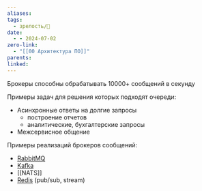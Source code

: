 ```yaml
---
aliases: 
tags:
  - зрелость/🌱
date:
  - - 2024-07-02
zero-link:
  - "[[00 Архитектура ПО]]"
parents: 
linked:
---
```

Брокеры способны обрабатывать 10000+ сообщений в секунду 

Примеры задач для решения которых подходят очереди:
- Асинхронные ответы на долгие запросы
	- построение отчетов
	- аналитические, бухгалтерские запросы
- Межсервисное общение



Примеры реализаций брокеров сообщений:
- [RabbitMQ](RabbitMQ.md)
- [Kafka](Kafka.md)
- [[NATS]]
- [Redis](Redis.md) (pub/sub, stream)